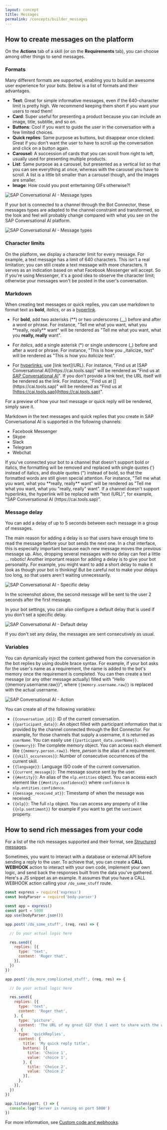 ```yaml
---
layout: concept
title: Messages
permalink: /concepts/builder_messages
---
```


## How to create messages on the platform

On the **Actions** tab of a skill (or on the **Requirements** tab), you can choose among other things to send messages.

### Formats
Many different formats are supported, enabling you to build an awesome user experience for your bots. Below is a list of formats and their advantages.

- **Text**: Great for simple informative messages, even if the 640-character limit is pretty high. We recommend keeping them short if you want your users to read them!
- **Card**: Super useful for presenting a product because you can include an image, title, subtitle, and so on.
- **Buttons**: Cool if you want to guide the user in the conversation with a few limited choices.
- **Quick replies**: Same purpose as buttons, but disappear once clicked. Great if you don't want the user to have to scroll up the conversation and click on a button again.
- **Carousel**: A succession of cards that you can scroll from right to left, usually used for presenting multiple products.
- **List**: Same purpose as a carousel, but presented as a vertical list so that you can see everything at once, whereas with the carousel you have to scroll. A list is a little bit smaller than a carousel though, and the images are smaller.
- **Image**: How could you post entertaining GIFs otherwise?!

![SAP Conversational AI - Message types](https://cdn.cai.tools.sap/man/recast-ai-type-of-messages.png)

If your bot is connected to a channel through the Bot Connector, these messages types are adapted to the channel constraint and transformed, so the look and feel will probably change compared with what you see on the SAP Conversational AI platform.

![SAP Conversational AI - Message types](https://cdn.cai.tools.sap/man/bot-builder/test-card-recast-ai.png)

### Character limits

On the platform, we display a character limit for every message. For example, a text message has a limit of 640 characters. This isn't a real limitation; you can still create a text message with more characters. It serves as an indication based on what Facebook Messenger will accept. So if you're using Messenger, it's a good idea to observe the character limit; otherwise your messages won't be posted in the user's conversation.

### Markdown

When creating text messages or quick replies, you can use markdown to format text as **bold**, _italics_, or as a [hyperlink](https://cai.tools.sap). 

- For **bold**, add two asterisks (\*\*) or two underscores (\_\_) before and after a word or phrase. For instance, "Tell me what you want, what you \*\*really, really\*\* want" will be rendered as "Tell me what you want, what you **really, really** want".

- For _italics_, add a single asterisk (\*) or single underscore (\_) before and after a word or phrase. For instance, "This is how you \_italicize\_ text" will be rendered as "This is how you _italicize_ text". 

- For [hyperlinks](https://cai.tools.sap), use \[link text](URL)\. For instance, "Find us at \[SAP Conversational AI](https[]()://cai.tools.sap)" will be rendered as "Find us at [SAP Conversational AI](https://cai.tools.sap)". If you don't provide a link text, the URL itself will be rendered as the link. For instance, "Find us at \[](https[]()://cai.tools.sap)" will be rendered as "Find us at [https://cai.tools.sap](https://cai.tools.sap)".

For a preview of how your text message or quick reply will be rendered, simply save it.

Markdown in the text messages and quick replies that you create in SAP Conversational AI is supported in the following channels:

- Facebook Messenger
- Skype
- Slack
- Telegram
- Webchat
 
If you've connected your bot to a channel that doesn't support bold or italics, the formatting will be removed and replaced with single quotes (') instead of italics, and double quotes (") instead of bold, so that the formatted words are still given special attention. For instance, "Tell me what you want, what you \*\*really, really\*\* want" will be rendered as "Tell me what you want, what you "really, really" want". If a channel doesn't support hyperlinks, the hyperlink will be replaced with "text (URL)", for example, “SAP Conversational AI (https[]()://cai.tools.sap)”.

### Message delay

You can add a delay of up to 5 seconds between each message in a group of messages.

The main reason for adding a delay is so that users have enough time to read the message before your bot sends the next one. In a chat interface, this is especially important because each new message moves the previous message up. Also, dropping several messages with no delay can feel a little ... robotic! Another important reason for adding a delay is to give your bot personality. For example, you might want to add a short delay to make it look as though your bot is thinking! But be careful not to make your delays too long, so that users aren't waiting unnecessarily.

![SAP Conversational AI - Specific delay](https://cdn.cai.tools.sap/man/recast-ai-specific-delay.png)

In the screenshot above, the second message will be sent to the user 2 seconds after the first message.

In your bot settings, you can also configure a default delay that is used if you don't set a specific delay.

![SAP Conversational AI - Default delay](https://cdn.cai.tools.sap/man/recast-ai-default-delay.png)

If you don't set any delay, the messages are sent consecutively as usual.

### Variables

You can dynamically inject the content gathered from the conversation in the bot replies by using double brace syntax. For example, if your bot asks for the user's name as a requirement, the name is added to the bot's memory once the requirement is completed. You can then create a text message (or any other message actually) filled with "Hello {{memory.username.raw}}", where `{{memory.username.raw}}` is replaced with the actual username.

![SAP Conversational AI - Action](https://cdn.cai.tools.sap/man/recast-ai-action-2.png)

You can create all of the following variables:

* `{{conversation_id}}`: ID of the current conversation.
* `{{participant_data}}`: An object filled with participant information that is provided by the channel connected through the Bot Connector. For example, for those channels that supply a username, it is returned as `userName`. You can easily use `{{participant_data.userName}}`.
* `{{memory}}`: The complete memory object. You can access each element like `{{memory.person.raw}}`. Here, *person* is the alias of a requirement.
* `{{skill_occurences}}`: Number of consecutive occurrences of the current skill.
* `{{language}}`: Language ISO code of the current conversation.
* `{{current_message}}`: The message source sent by the user.
* `{{#entity}}`: An alias of the `nlp.entities` object. You can access each element like `{{#entity.confidence}}` where `confidence` is `nlp.entities.confidence`.
* `{{message_received_at}}`: Timestamp of when the message was received.
* `{{nlp}}`: The full `nlp` object. You can access any property of it like `{{nlp.sentiment}}` for example if you want to get the `sentiment` property.

## How to send rich messages from your code

For a list of the rich messages supported and their format, see [Structured messages](https://cai.tools.sap/docs/concepts/structured-messages).

Sometimes, you want to interact with a database or external API before sending a reply to the user.
To achieve that, you can create a **CALL WEBHOOK** action to interact with your own code, implement your own logic, and send back the responses built from the data you've gathered. Here's a JS snippet as an example. It assumes that you have a CALL WEBHOOK action calling your `/do_some_stuff` route.

~~~ js
const express = require('express')
const bodyParser = require('body-parser')

const app = express()
const port = 5000
app.use(bodyParser.json())

app.post('/do_some_stuff', (req, res) => {

  // Do your actual logic here

  res.send({
    replies: [{
      type: 'text',
      content: 'Roger that',
    }],
  })
})

app.post('/do_more_complicated_stuff', (req, res) => {

  // Do your actual logic here

  res.send({
    replies: [{
      type: 'text',
      content: 'Roger that',
    }, {
      type: 'picture',
      content: 'The URL of my great GIF that I want to share with the world',
    }, {
      type: 'quickReplies',
      content: {
        title: 'My quick reply title',
        buttons: [{
          title: 'Choice 1',
          value: 'choice 1',
        }, {
          title: 'Choice 2',
          value: 'Choice 2'
        }],
      },
    }],
  })
})

app.listen(port, () => {
  console.log('Server is running on port 5000')
})
~~~

For more information, see [Custom code and webhooks](https://cai.tools.sap/docs/concepts/code-and-webhook).
